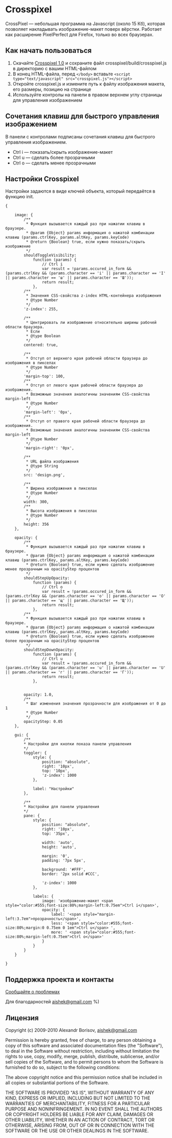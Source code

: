 # Crosspixel

CrossPixel — небольшая программа на Javascript (около 15 Кб), которая позволяет накладывать изображение-макет поверх вёрстки. Работает как расширение PixelPerfect для Firefox, только во всех браузерах.


## Как начать пользоваться

1. Скачайте [Crosspixel 1.0](http://github.com/downloads/aishek/crosspixel/crosspixel-1.0.zip) и сохраните файл crosspixel/build/crosspixel.js в директорию с вашим HTML-файлом
2. В конец HTML-файла, перед `</body>` вставьте `<script type="text/javascript" src="crosspixel.js"></script>`
3. Откройте crosspixel.js и измените путь к файлу изображения макета, его размеры, позицию на странице
4. Используйте контролы на панели в правом верхнем углу страницы для управления изображением

## Сочетания клавиш для быстрого управления изображением

В панели с контролами подписаны сочетания клавиш для быстрого управления изображением.

- Ctrl i — показать/скрыть изображение-макет
- Ctrl u — сделать более прозрачными
- Ctrl o — сделать менее прозрачными

## Настройки Crosspixel

Настройки задаются в виде ключей объекта, который передаётся в функцию init.

	{

		image: {
			/**
			 * Функция вызывается каждый раз при нажатии клавиш в браузере.
			 * @param {Object} params информация о нажатой комбинации клавиш (params.ctrlKey, params.altKey, params.keyCode)
			 * @return {Boolean} true, если нужно показать/скрыть изображение
			 */
			shouldToggleVisibility:
				function (params) {
					// Ctrl i
					var result = !params.occured_in_form && (params.ctrlKey && (params.character == 'i' || params.character == 'I' || params.character == 'ш' || params.character == 'Ш'));
					return result;
				},
			/**
			 * Значения CSS-свойства z-index HTML-контейнера изображения
			 * @type Number
			 */
			'z-index': 255,

			/**
			 * Центрировать ли изображение относительно ширины рабочей области браузера.
			 * Если
			 * @type Boolean
			 */
			centered: true,

			/**
			 * Отступ от верхнего края рабочей области браузера до изображения в пикселах
			 * @type Number
			 */
			'margin-top': 100,
			/**
			 * Отступ от левого края рабочей области браузера до изображения.
			 * Возможные значения аналогичны значениям CSS-свойства margin-left
			 * @type Number
			 */
			'margin-left': '0px',
			/**
			 * Отступ от правого края рабочей области браузера до изображения.
			 * Возможные значения аналогичны значениям CSS-свойства margin-left
			 * @type Number
			 */
			'margin-right': '0px',

			/**
			 * URL файла изображения
			 * @type String
			 */
			src: 'design.png',

			/**
			 * Ширина изображения в пикселах
			 * @type Number
			 */
			width: 300,
			/**
			 * Высота изображения в пикселах
			 * @type Number
			 */
			height: 356
		},

		opacity: {
			/**
			 * Функция вызывается каждый раз при нажатии клавиш в браузере.
			 * @param {Object} params информация о нажатой комбинации клавиш (params.ctrlKey, params.altKey, params.keyCode)
			 * @return {Boolean} true, если нужно сделать изображение менее прозрачным на opacityStep процентов
			 */
			shouldStepUpOpacity:
				function (params) {
					// Ctrl o
					var result = !params.occured_in_form && (params.ctrlKey && (params.character == 'o' || params.character == 'O' || params.character == 'щ' || params.character == 'Щ'));
					return result;
				},
			/**
			 * Функция вызывается каждый раз при нажатии клавиш в браузере.
			 * @param {Object} params информация о нажатой комбинации клавиш (params.ctrlKey, params.altKey, params.keyCode)
			 * @return {Boolean} true, если нужно сделать изображение более прозрачным на opacityStep процентов
			 */
			shouldStepDownOpacity:
				function (params) {
					// Ctrl u
					var result = !params.occured_in_form && (params.ctrlKey && (params.character == 'u' || params.character == 'U' || params.character == 'г' || params.character == 'Г'));
					return result;
				},


			opacity: 1.0,
			/**
			 * Шаг изменения значения прозрачности для изображения от 0 до 1
			 * @type Number
			 */
			opacityStep: 0.05
		},

		gui: {
			/**
			* Настройки для кнопки показа панели управления
			*/
			toggler: {
				style: {
					position: "absolute",
					right: '10px',
					top: '10px',
					'z-index': 1000
				},

				label: "Настройки"
			},

			/**
			* Настройки для панели управления
			*/
			pane: {
				style: {
					position: "absolute",
					right: '10px',
					top: '35px',

					width: 'auto',
					height: 'auto',

					margin: '0',
					padding: '7px 5px',

					background: '#FFF',
					border: '2px solid #CCC',

					'z-index': 1000
				},

				labels: {
					image: 'изображение-макет <span style="color:#555;font-size:80%;margin-left:0.75em">Ctrl i</span>',
					opacity: {
						label: '<span style="margin-left:3.7em">прозрачность</span>',
						less: '<span style="color:#555;font-size:80%;margin:0 0.75em 0 1em">Ctrl u</span> ',
						more: ' <span style="color:#555;font-size:80%;margin-left:0.75em">Ctrl o</span>'
					}
				}
			}
		}

	}

## Поддержка проекта и контакты

[Сообщайте о проблемах](https://github.com/aishek/crosspixel/issues)

Для благодарностей [aishek@gmail.com](mailto:aishek@gmail.com) %)

## Лицензия

Copyright (c) 2009-2010 Alexandr Borisov, aishek@gmail.com

Permission is hereby granted, free of charge, to any person obtaining
a copy of this software and associated documentation files (the
"Software"), to deal in the Software without restriction, including
without limitation the rights to use, copy, modify, merge, publish,
distribute, sublicense, and/or sell copies of the Software, and to
permit persons to whom the Software is furnished to do so, subject to
the following conditions:

The above copyright notice and this permission notice shall be
included in all copies or substantial portions of the Software.

THE SOFTWARE IS PROVIDED "AS IS", WITHOUT WARRANTY OF ANY KIND,
EXPRESS OR IMPLIED, INCLUDING BUT NOT LIMITED TO THE WARRANTIES OF
MERCHANTABILITY, FITNESS FOR A PARTICULAR PURPOSE AND
NONINFRINGEMENT. IN NO EVENT SHALL THE AUTHORS OR COPYRIGHT HOLDERS BE
LIABLE FOR ANY CLAIM, DAMAGES OR OTHER LIABILITY, WHETHER IN AN ACTION
OF CONTRACT, TORT OR OTHERWISE, ARISING FROM, OUT OF OR IN CONNECTION
WITH THE SOFTWARE OR THE USE OR OTHER DEALINGS IN THE SOFTWARE.
